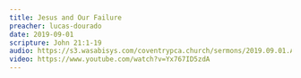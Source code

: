 ```yaml
---
title: Jesus and Our Failure
preacher: lucas-dourado
date: 2019-09-01
scripture: John 21:1-19
audio: https://s3.wasabisys.com/coventrypca.church/sermons/2019.09.01.A%20Jesus%20and%20Our%20Failure%20-%20Lucas%20Dourado.mp3
video: https://www.youtube.com/watch?v=Yx767ID5zdA
---
```

